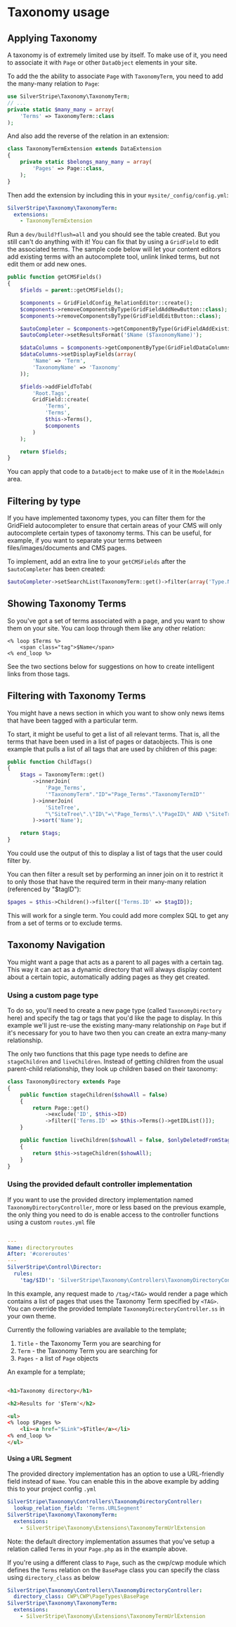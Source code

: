 # Taxonomy usage

## Applying Taxonomy

A taxonomy is of extremely limited use by itself. To make use of it, you need to associate it with `Page` or other
`DataObject` elements in your site.

To add the the ability to associate `Page` with `TaxonomyTerm`, you need to add the many-many relation to `Page`:

```php
use SilverStripe\Taxonomy\TaxonomyTerm;
// ...
private static $many_many = array(
    'Terms' => TaxonomyTerm::class
);
```

And also add the reverse of the relation in an extension:

```php
class TaxonomyTermExtension extends DataExtension
{
    private static $belongs_many_many = array(
        'Pages' => Page::class,
    );
}
```

Then add the extension by including this in your `mysite/_config/config.yml`:

```yaml
SilverStripe\Taxonomy\TaxonomyTerm:
  extensions:
    - TaxonomyTermExtension
```

Run a `dev/build?flush=all` and you should see the table created. But you still can't do anything with it! You can fix
that by using a `GridField` to edit the associated terms. The sample code below will let your content editors add
existing terms with an autocomplete tool, unlink linked terms, but not edit them or add new ones.

```php
public function getCMSFields()
{
    $fields = parent::getCMSFields();

    $components = GridFieldConfig_RelationEditor::create();
    $components->removeComponentsByType(GridFieldAddNewButton::class);
    $components->removeComponentsByType(GridFieldEditButton::class);

    $autoCompleter = $components->getComponentByType(GridFieldAddExistingAutocompleter::class);
    $autoCompleter->setResultsFormat('$Name ($TaxonomyName)');

    $dataColumns = $components->getComponentByType(GridFieldDataColumns::class);
    $dataColumns->setDisplayFields(array(
        'Name' => 'Term',
        'TaxonomyName' => 'Taxonomy'
    ));

    $fields->addFieldToTab(
        'Root.Tags',
        GridField::create(
            'Terms',
            'Terms',
            $this->Terms(),
            $components
        )
    );

    return $fields;
}
```

You can apply that code to a `DataObject` to make use of it in the `ModelAdmin` area.

## Filtering by type

If you have implemented taxonomy types, you can filter them for the GridField autocompleter to ensure that certain
areas of your CMS will only autocomplete certain types of taxonomy terms. This can be useful, for example, if you want
to separate your terms between files/images/documents and CMS pages.

To implement, add an extra line to your `getCMSFields` after the `$autoCompleter` has been created:

```php
$autoCompleter->setSearchList(TaxonomyTerm::get()->filter(array('Type.Name:ExactMatch' => 'CMS Page')));
```

## Showing Taxonomy Terms

So you've got a set of terms associated with a page, and you want to show them on your site. You can loop through them
like any other relation:

```
<% loop $Terms %>
    <span class="tag">$Name</span>
<% end_loop %>
```

See the two sections below for suggestions on how to create intelligent links from those tags.

## Filtering with Taxonomy Terms

You might have a news section in which you want to show only news items that have been tagged with a particular term.

To start, it might be useful to get a list of all relevant terms. That is, all the terms that have been used in a list
of pages or dataobjects. This is one example that pulls a list of all tags that are used by children of this page:

```php
public function ChildTags()
{
    $tags = TaxonomyTerm::get()
        ->innerJoin(
            'Page_Terms',
            '"TaxonomyTerm"."ID"="Page_Terms"."TaxonomyTermID"'
        )->innerJoin(
            'SiteTree',
            "\"SiteTree\".\"ID\"=\"Page_Terms\".\"PageID\" AND \"SiteTree\".\"ParentID\"='$this->ID'"
        )->sort('Name');

    return $tags;
}
```

You could use the output of this to display a list of tags that the user could filter by.

You can then filter a result set by performing an inner join on it to restrict it to only those that have the required
term in their many-many relation (referenced by "$tagID"):

```php
$pages = $this->Children()->filter(['Terms.ID' => $tagID]);
```

This will work for a single term. You could add more complex SQL to get any from a set of terms or to exclude terms.

## Taxonomy Navigation

You might want a page that acts as a parent to all pages with a certain tag. This way it can act as a dynamic directory
that will always display content about a certain topic, automatically adding pages as they get created.

### Using a custom page type
To do so, you'll need to create a new page type (called `TaxonomyDirectory` here) and specify the tag or tags that
you'd like the page to display. In this example we'll just re-use the existing many-many relationship on `Page` but if
it's necessary for you to have two then you can create an extra many-many relationship.

The only two functions that this page type needs to define are `stageChildren` and `liveChildren`. Instead of getting
children from the usual parent-child relationship, they look up children based on their taxonomy:

```php
class TaxonomyDirectory extends Page
{
    public function stageChildren($showAll = false)
    {
        return Page::get()
            ->exclude('ID', $this->ID)
            ->filter(['Terms.ID' => $this->Terms()->getIDList()]);
    }

    public function liveChildren($showAll = false, $onlyDeletedFromStage = false)
    {
        return $this->stageChildren($showAll);
    }
}
```

### Using the provided default controller implementation
If you want to use the provided directory implementation named `TaxonomyDirectoryController`, more or less based on the previous example, the only thing
you need to do is enable access to the controller functions using a custom `routes.yml` file

```yaml

---
Name: directoryroutes
After: '#coreroutes'
---
SilverStripe\Control\Director:
  rules:
    'tag/$ID!': 'SilverStripe\Taxonomy\Controllers\TaxonomyDirectoryController'
```

In this example, any request made to `/tag/<TAG>` would render a page which contains a list of pages that uses the
Taxonomy Term specified by `<TAG>`. You can override the provided template `TaxonomyDirectoryController.ss`
in your own theme.

Currently the following variables are available to the template;
1. `Title` - the Taxonomy Term you are searching for
1. `Term` - the Taxonomy Term you are searching for
1. `Pages` - a list of `Page` objects

An example for a template;
```html

<h1>Taxonomy directory</h1>

<h2>Results for '$Term'</h2>

<ul>
<% loop $Pages %>
    <li><a href="$Link">$Title</a></li>
<% end_loop %>
</ul>


```

#### Using a URL Segment
The provided directory implementation has an option to use a URL-friendly field instead of `Name`. You can enable this in the above example by adding this to your project config `.yml`
```yaml
SilverStripe\Taxonomy\Controllers\TaxonomyDirectoryController:
  lookup_relation_field: 'Terms.URLSegment'
SilverStripe\Taxonomy\TaxonomyTerm:
  extensions:
    - SilverStripe\Taxonomy\Extensions\TaxonomyTermUrlExtension
```

Note: the default directory implementation assumes that you've setup a relation called `Terms` in your `Page.php` as in the example above.

If you're using a different class to `Page`, such as the cwp/cwp module which defines the `Terms` relation on the `BasePage` class you can specify the class using `directory_class` as below
```yaml
SilverStripe\Taxonomy\Controllers\TaxonomyDirectoryController:
  directory_class: CWP\CWP\PageTypes\BasePage
SilverStripe\Taxonomy\TaxonomyTerm:
  extensions:
    - SilverStripe\Taxonomy\Extensions\TaxonomyTermUrlExtension
```
